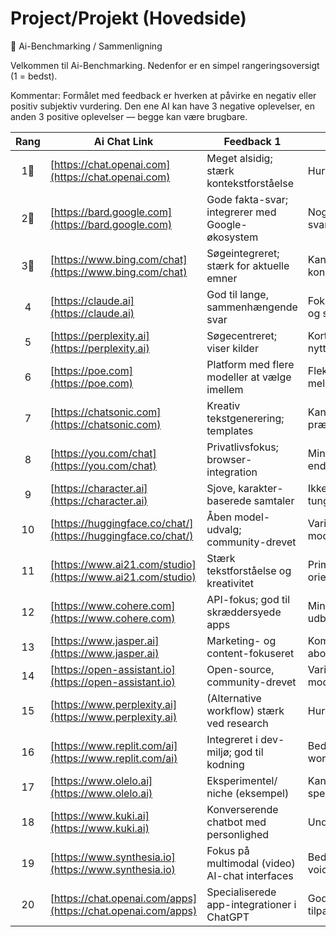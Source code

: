# Project/Projekt (Hovedside)
🤖 Ai-Benchmarking / Sammenligning

Velkommen til Ai-Benchmarking. Nedenfor er en simpel rangeringsoversigt (1 = bedst).

Kommentar:
Formålet med feedback er hverken at påvirke en negativ eller positiv subjektiv vurdering. Den ene AI kan have 3 negative oplevelser, en anden 3 positive oplevelser — begge kan være brugbare.

| Rang | Ai Chat Link | Feedback 1 | Feedback 2 | Feedback 3 | Copilot Tag |
|:---:|---|---|---|---|---|
| 1🥇 | [https://chat.openai.com](https://chat.openai.com) | Meget alsidig; stærk kontekstforståelse | Hurtig og stabil | God til komplekse forespørgsler | [github.com/copilot](https://github.com/copilot) |
| 2🥈 | [https://bard.google.com](https://bard.google.com) | Gode fakta-svar; integrerer med Google-økosystem | Nogle upålidelige svar lejlighedsvis | Hurtig adgang til opdateret info | [github.com/copilot](https://github.com/copilot) |
| 3🥉 | [https://www.bing.com/chat](https://www.bing.com/chat) | Søgeintegreret; stærk for aktuelle emner | Kan være konservativ i svar | God til kildeorienterede svar | [github.com/copilot](https://github.com/copilot) |
| 4 | [https://claude.ai](https://claude.ai) | God til lange, sammenhængende svar | Fokus på sikkerhed og stil | Mindre kendt integrationer | [github.com/copilot](https://github.com/copilot) |
| 5 | [https://perplexity.ai](https://perplexity.ai) | Søgecentreret; viser kilder | Kortfattede svar; nyttig til research | Hurtigt overblik over emner | [github.com/copilot](https://github.com/copilot) |
| 6 | [https://poe.com](https://poe.com) | Platform med flere modeller at vælge imellem | Fleksibel skifte mellem engines | Brugervenlig UI | [github.com/copilot](https://github.com/copilot) |
| 7 | [https://chatsonic.com](https://chatsonic.com) | Kreativ tekstgenerering; templates | Kan være mindre præcis på fakta | God til marketing-/copy-opgaver | [github.com/copilot](https://github.com/copilot) |
| 8 | [https://you.com/chat](https://you.com/chat) | Privatlivsfokus; browser-integration | Mindre avanceret end top-modeller | God til hurtige søgninger + chat | [github.com/copilot](https://github.com/copilot) |
| 9 | [https://character.ai](https://character.ai) | Sjove, karakter-baserede samtaler | Ikke ideel til fakta-tunge opgaver | God til kreative interaktioner | [github.com/copilot](https://github.com/copilot) |
| 10 | [https://huggingface.co/chat/](https://huggingface.co/chat/) | Åben model-udvalg; community-drevet | Varierende modelkvalitet | Fremragende til eksperimenter | [github.com/copilot](https://github.com/copilot) |
| 11 | [https://www.ai21.com/studio](https://www.ai21.com/studio) | Stærk tekstforståelse og kreativitet | Primært developer-orienteret | Gode skriveværktøjer | [github.com/copilot](https://github.com/copilot) |
| 12 | [https://www.cohere.com](https://www.cohere.com) | API-fokus; god til skræddersyede apps | Mindre fuldt udbygget chat-UI | God præstation via API | [github.com/copilot](https://github.com/copilot) |
| 13 | [https://www.jasper.ai](https://www.jasper.ai) | Marketing- og content-fokuseret | Kommercielt abonnement | Meget nyttig til copywriting | [github.com/copilot](https://github.com/copilot) |
| 14 | [https://open-assistant.io](https://open-assistant.io) | Open-source, community-drevet | Varierende modenhed | Transparens og kontrol | [github.com/copilot](https://github.com/copilot) |
| 15 | [https://www.perplexity.ai](https://www.perplexity.ai) | (Alternative workflow) stærk ved research | Hurtig referenceliste | Brugervenlig | [github.com/copilot](https://github.com/copilot) |
| 16 | [https://www.replit.com/ai](https://www.replit.com/ai) | Integreret i dev-miljø; god til kodning | Bedst for dev-workflows | Hurtig prototyping | [github.com/copilot](https://github.com/copilot) |
| 17 | [https://www.olelo.ai](https://www.olelo.ai) | Eksperimentel/ niche (eksempel) | Kan være specialiseret | God til bestemte opgaver | [github.com/copilot](https://github.com/copilot) |
| 18 | [https://www.kuki.ai](https://www.kuki.ai) | Konverserende chatbot med personlighed | Underholdsorienteret | Ikke fakta-første | [github.com/copilot](https://github.com/copilot) |
| 19 | [https://www.synthesia.io](https://www.synthesia.io) | Fokus på multimodal (video) AI-chat interfaces | Bedst til video- og voice-output | Mindre tekstfokuseret | [github.com/copilot](https://github.com/copilot) |
| 20 | [https://chat.openai.com/apps](https://chat.openai.com/apps) | Specialiserede app-integrationer i ChatGPT | Gode plugins og tilpasning | Hurtig at udvide funktionalitet | [github.com/copilot](https://github.com/copilot) |